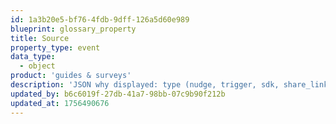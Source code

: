 ```yaml
---
id: 1a3b20e5-bf76-4fdb-9dff-126a5d60e989
blueprint: glossary_property
title: Source
property_type: event
data_type:
  - object
product: 'guides & surveys'
description: 'JSON why displayed: type (nudge, trigger, sdk, share_link, active, debug), properties.triggerType'
updated_by: b6c6019f-27db-41a7-98bb-07c9b90f212b
updated_at: 1756490676
---
```

